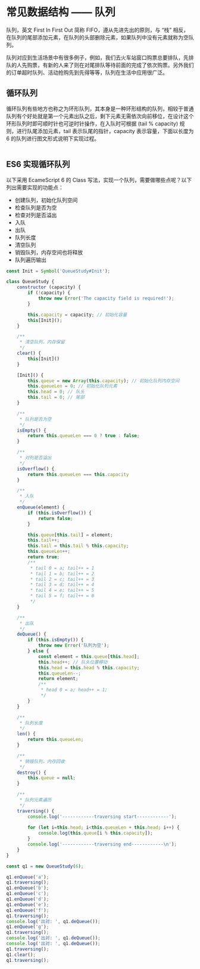 # 常见数据结构 —— 队列

队列，英文 First In First Out 简称 FIFO，遵从先进先出的原则，与 “栈” 相反，在队列的尾部添加元素，在队列的头部删除元素，如果队列中没有元素就称为空队列。

队列对应到生活场景中有很多例子，例如，我们去火车站窗口购票总要排队，先排队的人先购票，有新的人来了则在对尾排队等待前面的完成了依次购票。另外我们的订单超时队列、活动抢购先到先得等等，队列在生活中应用很广泛。

## 循环队列

循环队列有些地方也称之为环形队列，其本身是一种环形结构的队列，相较于普通队列有个好处就是第一个元素出队之后，剩下元素无需依次向前移位，在设计这个环形队列时即可顺时针也可逆时针操作，在入队时可根据 (tail % capacity) 规则，进行队尾添加元素，tail 表示队尾的指针，capacity 表示容量，下面以长度为 6 的队列进行图文形式说明下实现过程。

![]()

## ES6 实现循环队列

以下采用 EcameScript 6 的 Class 写法，实现一个队列，需要做哪些点呢？以下列出需要实现的功能点：

* 创建队列，初始化队列空间
* 检查队列是否为空
* 检查对列是否溢出
* 入队
* 出队
* 队列长度
* 清空队列
* 销毁队列，内存空间也将释放
* 队列遍历输出

```js
const Init = Symbol('QueueStudy#Init');

class QueueStudy {
    constructor (capacity) {
        if (!capacity) {
            throw new Error('The capacity field is required!');
        }

        this.capacity = capacity; // 初始化容量
        this[Init]();
    }

    /**
     * 清空队列，内存保留
     */
    clear() {
        this[Init]()
    }

    [Init]() {
        this.queue = new Array(this.capacity); // 初始化队列内存空间
        this.queueLen = 0; // 初始化队列元素
        this.head = 0; // 队头
        this.tail = 0; // 尾部
    }

    /**
     * 队列是否为空
     */
    isEmpty() {
        return this.queueLen === 0 ? true : false;
    }

    /**
     * 对列是否溢出
     */
    isOverflow() {
        return this.queueLen === this.capacity
    }

    /**
     * 入队
     */
    enQueue(element) {
        if (this.isOverflow()) {
            return false;
        }

        this.queue[this.tail] = element;
        this.tail++;
        this.tail = this.tail % this.capacity;
        this.queueLen++;
        return true;
        /**
         * tail 0 = a; tail++ = 1
         * tail 1 = b; tail++ = 2
         * tail 2 = c; tail++ = 3
         * tail 3 = d; tail++ = 4
         * tail 4 = e; tail++ = 5
         * tail 5 = f; tail++ = 0
         */
    }

    /**
     * 出队
     */
    deQueue() {
        if (this.isEmpty()) {
            throw new Error('队列为空');
        } else {
            const element = this.queue[this.head];
            this.head++; // 队头位置移动
            this.head = this.head % this.capacity;
            this.queueLen--;
            return element;
            /**
             * head 0 = a; head++ = 1;
             */
        }
    }

    /**
     * 队列长度
     */
    len() {
        return this.queueLen;
    }

    /**
     * 销毁队列，内存回收
     */
    destroy() {
        this.queue = null;
    }

    /**
     * 队列元素遍历
     */
    traversing() {
        console.log('------------traversing start------------');
        
        for (let i=this.head; i<this.queueLen + this.head; i++) {
            console.log(this.queue[i % this.capacity]);
        }
        console.log('------------traversing end------------\n');
    }
}

const q1 = new QueueStudy(6);

q1.enQueue('a');
q1.traversing();
q1.enQueue('b');
q1.enQueue('c');
q1.enQueue('d');
q1.enQueue('e');
q1.enQueue('f');
q1.traversing();
console.log('出对: ', q1.deQueue());
q1.enQueue('g');
q1.traversing();
console.log('出对: ', q1.deQueue());
console.log('出对: ', q1.deQueue());
q1.traversing();
q1.clear();
q1.traversing();
```